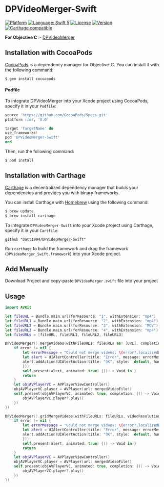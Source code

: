 # DPVideoMerger-Swift

[![Platform](https://img.shields.io/cocoapods/p/DPVideoMerger-Swift.svg?style=flat)](http://cocoapods.org/pods/DPVideoMerger-Swift)
[![Language: Swift 5](https://img.shields.io/badge/language-swift5-f48041.svg?style=flat)](https://developer.apple.com/swift)
[![License](https://img.shields.io/cocoapods/l/DPVideoMerger-Swift.svg?style=flat)](https://github.com/Datt1994/DPVideoMerger-Swift/blob/master/LICENSE)
[![Version](https://img.shields.io/cocoapods/v/DPVideoMerger-Swift.svg?style=flat)](http://cocoapods.org/pods/DPVideoMerger-Swift)
[![Carthage compatible](https://img.shields.io/badge/Carthage-compatible-4BC51D.svg?style=flat)](https://github.com/Carthage/Carthage)

**For Objective C** :- [DPVideoMerger](https://github.com/Datt1994/DPVideoMerger)

## Installation with CocoaPods

[CocoaPods](http://cocoapods.org) is a dependency manager for Objective-C. You can install it with the following command:

```bash
$ gem install cocoapods
```
#### Podfile

To integrate DPVideoMerger into your Xcode project using CocoaPods, specify it in your `Podfile`:

```ruby
source 'https://github.com/CocoaPods/Specs.git'
platform :ios, '8.0'

target 'TargetName' do
use_frameworks!
pod 'DPVideoMerger-Swift'
end
```

Then, run the following command:

```bash
$ pod install
```

## Installation with Carthage

[Carthage](https://github.com/Carthage/Carthage) is a decentralized dependency manager that builds your dependencies and provides you with binary frameworks.

You can install Carthage with [Homebrew](http://brew.sh/) using the following command:

```bash
$ brew update
$ brew install carthage
```

To integrate `DPVideoMerger-Swift` into your Xcode project using Carthage, specify it in your `Cartfile`:

```ogdl
github "Datt1994/DPVideoMerger-Swift"
```

Run `carthage` to build the framework and drag the framework (`DPVideoMerger_Swift.framework`) into your Xcode project.


## Add Manually 
  
  Download Project and copy-paste `DPVideoMerger.swift` file into your project 

## Usage 

```swift
import AVKit

let fileURL = Bundle.main.url(forResource: "1", withExtension: "mp4")
let fileURL1 = Bundle.main.url(forResource: "2", withExtension: "mp4")
let fileURL2 = Bundle.main.url(forResource: "3", withExtension: "MOV")
let fileURL3 = Bundle.main.url(forResource: "4", withExtension: "mp4")
let fileURLs = [fileURL, fileURL1, fileURL2, fileURL3]

DPVideoMerger().mergeVideos(withFileURLs: fileURLs as! [URL], completion: {(_ mergedVideoFile: URL?, _ error: Error?) -> Void in
    if error != nil {
        let errorMessage = "Could not merge videos: \(error?.localizedDescription ?? "error")"
        let alert = UIAlertController(title: "Error", message: errorMessage, preferredStyle: .alert)
        alert.addAction(UIAlertAction(title: "OK", style: .default, handler: { (a) in
        }))
        self.present(alert, animated: true) {() -> Void in }
        return
    }
    let objAVPlayerVC = AVPlayerViewController()
    objAVPlayerVC.player = AVPlayer(url: mergedVideoFile!)
    self.present(objAVPlayerVC, animated: true, completion: {() -> Void in
        objAVPlayerVC.player?.play()
    }) 
})

DPVideoMerger().gridMergeVideos(withFileURLs: fileURLs, videoResolution: CGSize(width: 1000, height: 1000), completion: {(_ mergedVideoFile: URL?, _ error: Error?) -> Void in
    if error != nil {
        let errorMessage = "Could not merge videos: \(error?.localizedDescription ?? "error")"
        let alert = UIAlertController(title: "Error", message: errorMessage, preferredStyle: .alert)
        alert.addAction(UIAlertAction(title: "OK", style: .default, handler: { (a) in
        }))
        self.present(alert, animated: true) {() -> Void in }
        return
    }
    let objAVPlayerVC = AVPlayerViewController()
    objAVPlayerVC.player = AVPlayer(url: mergedVideoFile!)
    self.present(objAVPlayerVC, animated: true, completion: {() -> Void in
        objAVPlayerVC.player?.play()
    })
})
```
